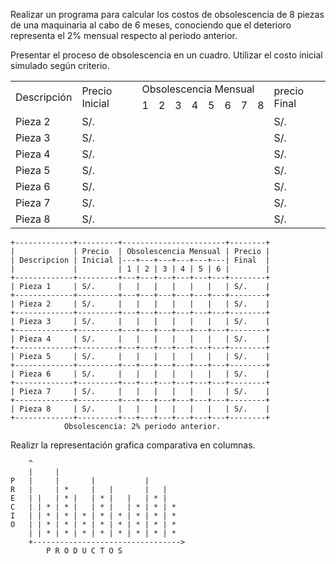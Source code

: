 Realizar un programa para calcular los costos de obsolescencia de 8
piezas de una maquinaria al cabo de 6 meses, conociendo que el
deterioro representa el 2% mensual respecto al periodo anterior.

Presentar el proceso de obsolescencia en un cuadro.
Utilizar el costo inicial simulado según criterio.

<table style="margin-left: auto; margin-right: auto;">
<tbody>
  <tr>
    <td rowspan="2">Descripción</td>
    <td rowspan="2">Precio Inicial</td>
    <td colspan="8">Obsolescencia Mensual</td>
    <td rowspan="2">precio Final</td>
  </tr>
  <tr>
    <td>1</td>
    <td>2</td>
    <td>3</td>
    <td>4</td>
    <td>5</td>
    <td>6</td>
    <td>7</td>
    <td>8</td>
  </tr>
  <tr>
    <td>Pieza 2</td>
    <td>S/.</td>
    <td></td>
    <td></td>
    <td></td>
    <td></td>
    <td></td>
    <td></td>
    <td></td>
    <td></td>
    <td>S/.</td>
  </tr>
  <tr>
    <td>Pieza 3</td>
    <td>S/.</td>
    <td></td>
    <td></td>
    <td></td>
    <td></td>
    <td></td>
    <td></td>
    <td></td>
    <td></td>
    <td>S/.</td>
  <tr>
    <td>Pieza 4</td>
    <td>S/.</td>
    <td></td>
    <td></td>
    <td></td>
    <td></td>
    <td></td>
    <td></td>
    <td></td>
    <td></td>
    <td>S/.</td>
  </tr>
  <tr>
    <td>Pieza 5</td>
    <td>S/.</td>
    <td></td>
    <td></td>
    <td></td>
    <td></td>
    <td></td>
    <td></td>
    <td></td>
    <td></td>
    <td>S/.</td>
  </tr>
  <tr>
    <td>Pieza 6</td>
    <td>S/.</td>
    <td></td>
    <td></td>
    <td></td>
    <td></td>
    <td></td>
    <td></td>
    <td></td>
    <td></td>
    <td>S/.</td>
  </tr>
  <tr>
    <td>Pieza 7</td>
    <td>S/.</td>
    <td></td>
    <td></td>
    <td></td>
    <td></td>
    <td></td>
    <td></td>
    <td></td>
    <td></td>
    <td>S/.</td>
  </tr>
  <tr>
    <td>Pieza 8</td>
    <td>S/.</td>
    <td></td>
    <td></td>
    <td></td>
    <td></td>
    <td></td>
    <td></td>
    <td></td>
    <td></td>
    <td>S/.</td>
  </tr>

</tbody>
</table>


    +-------------+---------+-----------------------+--------+
    |             | Precio  | Obsolescencia Mensual | Precio |
    | Descripcion | Inicial |---+---+---+---+---+---| Final  |
    |             |         | 1 | 2 | 3 | 4 | 5 | 6 |        |
    +-------------+---------+---+---+---+---+---+---+--------+
    | Pieza 1     | S/.     |   |   |   |   |   |   | S/.    |
    +-------------+---------+---+---+---+---+---+---+--------+
    | Pieza 2     | S/.     |   |   |   |   |   |   | S/.    |
    +-------------+---------+---+---+---+---+---+---+--------+
    | Pieza 3     | S/.     |   |   |   |   |   |   | S/.    |
    +-------------+---------+---+---+---+---+---+---+--------+
    | Pieza 4     | S/.     |   |   |   |   |   |   | S/.    |
    +-------------+---------+---+---+---+---+---+---+--------+
    | Pieza 5     | S/.     |   |   |   |   |   |   | S/.    |
    +-------------+---------+---+---+---+---+---+---+--------+
    | Pieza 6     | S/.     |   |   |   |   |   |   | S/.    |
    +-------------+---------+---+---+---+---+---+---+--------+
    | Pieza 7     | S/.     |   |   |   |   |   |   | S/.    |
    +-------------+---------+---+---+---+---+---+---+--------+
    | Pieza 8     | S/.     |   |   |   |   |   |   | S/.    |
    +-------------+---------+---+---+---+---+---+---+--------+
                Obsolescencia: 2% periodo anterior.

Realizr la representación grafica comparativa en columnas.

        ^
        |     |
    P   |     |       |           |
    R   |     | *     |   |       |   |
    E   | |   | * |   | * |   |   | * | 
    C   | | * | * |	  | * |   | * | * | *
    I   | | * | * | * | * | * | * | * | *
    O   | | * | * | * | * | * | * | * | *
        | | * | * | * | * | * | * | * | *  
        +--------------------------------->
            P R O D U C T O S